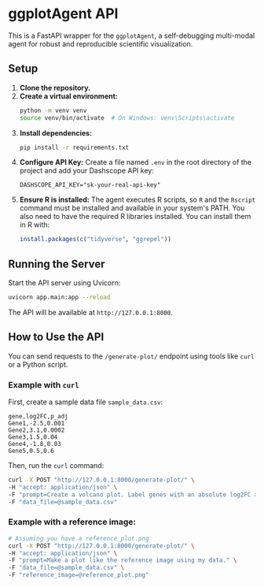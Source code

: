 # ggplotAgent API

This is a FastAPI wrapper for the `ggplotAgent`, a self-debugging multi-modal agent for robust and reproducible scientific visualization.

## Setup

1.  **Clone the repository.**
2.  **Create a virtual environment:**
    ```bash
    python -m venv venv
    source venv/bin/activate  # On Windows: venv\Scripts\activate
    ```
3.  **Install dependencies:**
    ```bash
    pip install -r requirements.txt
    ```
4.  **Configure API Key:**
    Create a file named `.env` in the root directory of the project and add your Dashscope API key:
    ```
    DASHSCOPE_API_KEY="sk-your-real-api-key"
    ```
5.  **Ensure R is installed:** The agent executes R scripts, so `R` and the `Rscript` command must be installed and available in your system's PATH. You also need to have the required R libraries installed. You can install them in R with:
    ```R
    install.packages(c("tidyverse", "ggrepel"))
    ```

## Running the Server

Start the API server using Uvicorn:

```bash
uvicorn app.main:app --reload
```

The API will be available at `http://127.0.0.1:8000`. 

## How to Use the API

You can send requests to the `/generate-plot/` endpoint using tools like `curl` or a Python script.

### Example with `curl`

First, create a sample data file `sample_data.csv`:
```csv
gene,log2FC,p_adj
Gene1,-2.5,0.001
Gene2,3.1,0.0002
Gene3,1.5,0.04
Gene4,-1.8,0.03
Gene5,0.5,0.6
```

Then, run the `curl` command:

```bash
curl -X POST "http://127.0.0.1:8000/generate-plot/" \
-H "accept: application/json" \
-F "prompt=Create a volcano plot. Label genes with an absolute log2FC > 2 and p_adj < 0.01." \
-F "data_file=@sample_data.csv"
```

### Example with a reference image:

```bash
# Assuming you have a reference_plot.png
curl -X POST "http://127.0.0.1:8000/generate-plot/" \
-H "accept: application/json" \
-F "prompt=Make a plot like the reference image using my data." \
-F "data_file=@sample_data.csv" \
-F "reference_image=@reference_plot.png"
```

